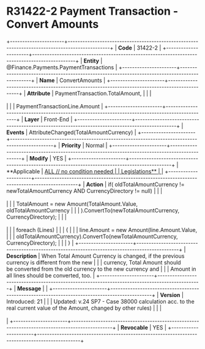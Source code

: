 ﻿---
erp.type: front-end-business-rule
erp.entity: Finance.Payments.PaymentTransactions
---

# R31422-2 Payment Transaction - Convert Amounts
+----------------------+-----------------------------------------------------------------------------------------------+
| **Code**             | 31422-2                                                                                       |
+----------------------+-----------------------------------------------------------------------------------------------+
| **Entity**           | @Finance.Payments.PaymentTransactions                                                         |
+----------------------+-----------------------------------------------------------------------------------------------+
| **Name**             | ConvertAmounts                                                                                |
+----------------------+-----------------------------------------------------------------------------------------------+
| **Attribute**        | PaymentTransaction.TotalAmount,                                                               |
|                      | <br/><br/>                                                                                    |
|                      | PaymentTransactionLine.Amount                                                                 |
+----------------------+-----------------------------------------------------------------------------------------------+
| **Layer**            | Front-End                                                                                     |
+----------------------+-----------------------------------------------------------------------------------------------+
| **Events**           | AttributeChanged(TotalAmountCurrency)                                                         |
+----------------------+-----------------------------------------------------------------------------------------------+
| **Priority**         | Normal                                                                                        |
+----------------------+-----------------------------------------------------------------------------------------------+
| **Modify**           | YES                                                                                           |
+----------------------+-----------------------------------------------------------------------------------------------+
| **Applicable         | [ALL // no condition needed                                                                   |
| Legislations**       | ](xref:applicable-legislations)                                                               |
+----------------------+-----------------------------------------------------------------------------------------------+
| **Action**           | if( oldTotalAmountCurrency != newTotalAmountCurrency AND CurrencyDirectory != null)           |
|                      | <br/><br/>                                                                                    |
|                      | TotalAmount = new Amount(TotalAmount.Value, oldTotalAmountCurrency                            |
|                      | ).ConvertTo(newTotalAmountCurrency, CurrencyDirectory);                                       |
|                      | <br/><br/>                                                                                    |
|                      | foreach (Lines)                                                                               |
|                      | {                                                                                             |
|                      | line.Amount = new Amount(line.Amount.Value,                                                   |
|                      | oldTotalAmountCurrency).ConvertTo(newTotalAmountCurrency, CurrencyDirectory);                 |
|                      | }                                                                                             |
+----------------------+-----------------------------------------------------------------------------------------------+
| **Description**      | When Total Amount Currency is changed, if the previous currency is different from the new     |
|                      | currency, Total Amount should be converted from the old currency to the new currency and      |
|                      | Amount in all lines should be converted, too.                                                 |
+----------------------+-----------------------------------------------------------------------------------------------+
| **Message**          |                                                                                               |
+----------------------+-----------------------------------------------------------------------------------------------+
| **Version**          | Introduced: 21                                                                                |
|                      | Updated: v.24 SP7 - Case 38000 calculation acc. to the real current value of the Amount, changed by other rules)                                                                                    |
|                      | <br/><br/>                                                                                    |
+----------------------+-----------------------------------------------------------------------------------------------+
| **Revocable**        | YES                                                                                           |
+----------------------+-----------------------------------------------------------------------------------------------+
